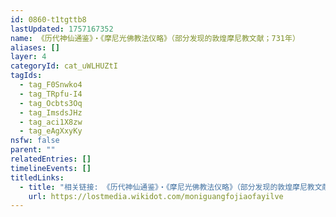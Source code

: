 ```yaml
---
id: 0860-t1tgttb8
lastUpdated: 1757167352
name: 《历代神仙通鉴》・《摩尼光佛教法仪略》（部分发现的敦煌摩尼教文献；731年）
aliases: []
layer: 4
categoryId: cat_uWLHUZtI
tagIds:
  - tag_F0Snwko4
  - tag_TRpfu-I4
  - tag_Ocbts3Oq
  - tag_ImsdsJHz
  - tag_aci1X8zw
  - tag_eAgXxyKy
nsfw: false
parent: ""
relatedEntries: []
timelineEvents: []
titledLinks:
  - title: "相关链接: 《历代神仙通鉴》・《摩尼光佛教法仪略》（部分发现的敦煌摩尼教文献；731年）"
    url: https://lostmedia.wikidot.com/moniguangfojiaofayilve
---
```


